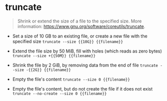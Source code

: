 # truncate
> Shrink or extend the size of a file to the specified size.
> More information: <https://www.gnu.org/software/coreutils/truncate>.

- Set a size of 10 GB to an existing file, or create a new file with the specified size
`truncate --size {{10G}} {{filename}}`

- Extend the file size by 50 MiB, fill with holes (which reads as zero bytes)
`truncate --size +{{50M}} {{filename}}`

- Shrink the file by 2 GiB, by removing data from the end of file
`truncate --size -{{2G}} {{filename}}`

- Empty the file's content
`truncate --size 0 {{filename}}`

- Empty the file's content, but do not create the file if it does not exist
`truncate --no-create --size 0 {{filename}}`
